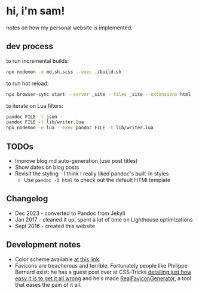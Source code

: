 # hi, i'm sam!	

notes on how my personal website is implemented.	

## dev process	

to run incremental builds:	

```bash	
npx nodemon -e md,sh,scss --exec ./build.sh	
```	

to run hot reload:	

```bash	
npx browser-sync start --server _site --files _site --extensions html	
```	

to iterate on Lua filters:	

```bash	
pandoc FILE -t json	
pandoc FILE -t lib/writer.lua	
npx nodemon -e lua --exec pandoc FILE -t lib/writer.lua	
```	

## TODOs	

* Improve blog.md auto-generation (use post titles)	
* Show dates on blog posts	
* Revisit the styling - I think I really liked pandoc's built-in styles	
  * Use `pandoc -D html` to check out the default HTMl template	

## Changelog	

* Dec 2023 - converted to Pandoc from Jekyll	
* Jan 2017 - cleaned it up, spent a lot of time on Lighthouse optimizations	
* Sept 2016 - created this website	

## Development notes	

* Color scheme available [at this link](https://color.adobe.com/create/color-wheel/?base=2&rule=Analogous&selected=4&mode=rgb&rgbvalues=0.9098039215686274,0.10980392156862737,0.31264715428561407,0.7761000596538679,0.4489089169755971,0.783921568627451,0.4539901477832555,0.23014778325123153,0.64,0.06378313934435885,0.0001957494578129382,0.55,0.22745098039215686,0.41568627450980394,0.8470588235294118&swatchOrder=0,1,2,3,4&name=My%20Color%20Theme).	
* Favicons are treacherous and terrible. Fortunately people like Philippe Bernard exist: he has a guest post over at CSS-Tricks [detailing just how easy it is to get it all wrong](https://css-tricks.com/favicon-quiz/) and he's made [RealFaviconGenerator](http://realfavicongenerator.net/), a tool that eases the pain of it all.
